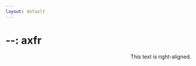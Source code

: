 ```yaml
---
layout: default
---
```









#   --:                                                                                                                                          axfr

<p style="text-align:right;">This text is right-aligned.</p>
